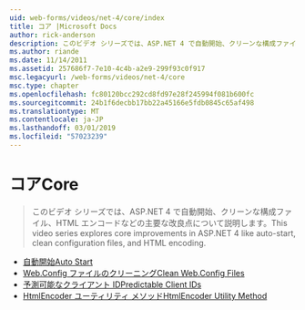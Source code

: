 ```yaml
---
uid: web-forms/videos/net-4/core/index
title: コア |Microsoft Docs
author: rick-anderson
description: このビデオ シリーズでは、ASP.NET 4 で自動開始、クリーンな構成ファイル、HTML エンコードなどの主要な改良点について説明します。
ms.author: riande
ms.date: 11/14/2011
ms.assetid: 257686f7-7e10-4c4b-a2e9-299f93c0f917
msc.legacyurl: /web-forms/videos/net-4/core
msc.type: chapter
ms.openlocfilehash: fc80120bcc292cd8fd97e28f245994f081b600fc
ms.sourcegitcommit: 24b1f6decbb17bb22a45166e5fdb0845c65af498
ms.translationtype: MT
ms.contentlocale: ja-JP
ms.lasthandoff: 03/01/2019
ms.locfileid: "57023239"
---
```

<a name="core"></a><span data-ttu-id="e2992-103">コア</span><span class="sxs-lookup"><span data-stu-id="e2992-103">Core</span></span>
====================
> <span data-ttu-id="e2992-104">このビデオ シリーズでは、ASP.NET 4 で自動開始、クリーンな構成ファイル、HTML エンコードなどの主要な改良点について説明します。</span><span class="sxs-lookup"><span data-stu-id="e2992-104">This video series explores core improvements in ASP.NET 4 like auto-start, clean configuration files, and HTML encoding.</span></span>


- [<span data-ttu-id="e2992-105">自動開始</span><span class="sxs-lookup"><span data-stu-id="e2992-105">Auto Start</span></span>](aspnet-4-quick-hit-auto-start.md)
- [<span data-ttu-id="e2992-106">Web.Config ファイルのクリーニング</span><span class="sxs-lookup"><span data-stu-id="e2992-106">Clean Web.Config Files</span></span>](aspnet-4-quick-hit-clean-webconfig-files.md)
- [<span data-ttu-id="e2992-107">予測可能なクライアント ID</span><span class="sxs-lookup"><span data-stu-id="e2992-107">Predictable Client IDs</span></span>](aspnet-4-quick-hit-predictable-client-ids.md)
- [<span data-ttu-id="e2992-108">HtmlEncoder ユーティリティ メソッド</span><span class="sxs-lookup"><span data-stu-id="e2992-108">HtmlEncoder Utility Method</span></span>](aspnet-4-quick-hit-the-htmlencoder-utility-method.md)
